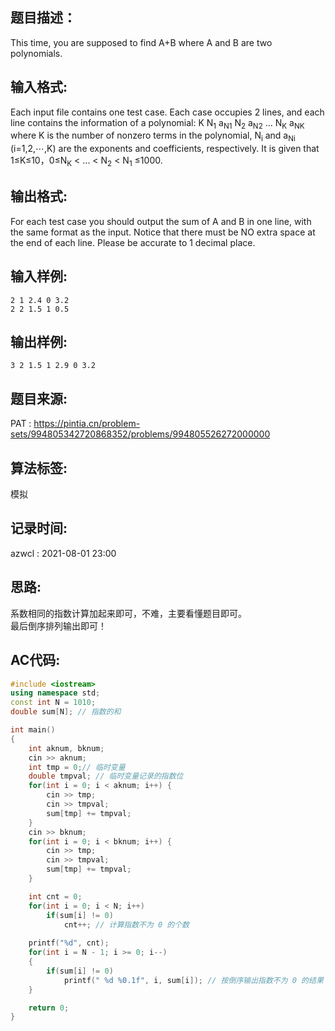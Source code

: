 ## 题目描述：
This time, you are supposed to find A+B where A and B are two polynomials.

## 输入格式:
Each input file contains one test case. Each case occupies 2 lines, and each line contains the information of a polynomial:
K N<sub>1</sub> a<sub>N1</sub> N<sub>2</sub> a<sub>N2</sub> ...  N<sub>K</sub> a<sub>NK</sub> where K is the number of nonzero terms in the polynomial, N<sub>i</sub> and a<sub>Ni</sub> (i=1,2,⋯,K) are the exponents and coefficients, respectively. It is given that 1≤K≤10，0≤N<sub>K</sub> \< ... \< N<sub>2</sub> \< N<sub>1</sub> ≤1000.

## 输出格式:
For each test case you should output the sum of A and B in one line, with the same format as the input. Notice that there must be NO extra space at the end of each line. Please be accurate to 1 decimal place.  

## 输入样例:
```
2 1 2.4 0 3.2
2 2 1.5 1 0.5
```

## 输出样例:
```
3 2 1.5 1 2.9 0 3.2
```

## 题目来源:
PAT : https://pintia.cn/problem-sets/994805342720868352/problems/994805526272000000

## 算法标签:
模拟

## 记录时间:
azwcl : 2021-08-01 23:00

## 思路:
系数相同的指数计算加起来即可，不难，主要看懂题目即可。  
最后倒序排列输出即可！

## AC代码:
```cpp
#include <iostream>
using namespace std;
const int N = 1010;
double sum[N]; // 指数的和

int main()
{
    int aknum, bknum;
    cin >> aknum;
    int tmp = 0;// 临时变量
    double tmpval; // 临时变量记录的指数位
    for(int i = 0; i < aknum; i++) {
        cin >> tmp;
        cin >> tmpval;
        sum[tmp] += tmpval;
    }
    cin >> bknum;
    for(int i = 0; i < bknum; i++) {
        cin >> tmp;
        cin >> tmpval;
        sum[tmp] += tmpval;
    }

    int cnt = 0;
    for(int i = 0; i < N; i++) 
        if(sum[i] != 0)
            cnt++; // 计算指数不为 0 的个数
    
    printf("%d", cnt);
    for(int i = N - 1; i >= 0; i--)
    {
        if(sum[i] != 0)
            printf(" %d %0.1f", i, sum[i]); // 按倒序输出指数不为 0 的结果
    }

    return 0;
}
```